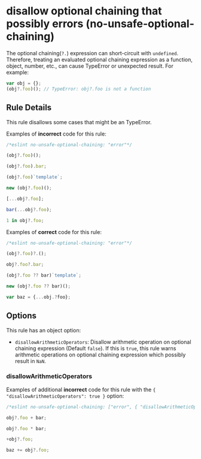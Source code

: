 # disallow optional chaining that possibly errors (no-unsafe-optional-chaining)

The optional chaining(`?.`) expression can short-circuit with `undefined`. Therefore, treating an evaluated optional chaining expression as a function, object, number, etc., can cause TypeError or unexpected result. For example:

```js
var obj = {};
(obj?.foo)(); // TypeError: obj?.foo is not a function
```

## Rule Details

This rule disallows some cases that might be an TypeError.

Examples of **incorrect** code for this rule:

```js
/*eslint no-unsafe-optional-chaining: "error"*/

(obj?.foo)();

(obj?.foo).bar;

(obj?.foo)`template`;

new (obj?.foo)();

[...obj?.foo];

bar(...obj?.foo);

1 in obj?.foo;
```

Examples of **correct** code for this rule:

```js
/*eslint no-unsafe-optional-chaining: "error"*/

(obj?.foo)?.();

obj?.foo?.bar;

(obj?.foo ?? bar)`template`;

new (obj?.foo ?? bar)();

var baz = {...obj.?foo};
```

## Options

This rule has an object option:

- `disallowArithmeticOperators`: Disallow arithmetic operation on optional chaining expression (Default `false`). If this is `true`, this rule warns arithmetic operations on optional chaining expression which possibly result in `NaN`.

### disallowArithmeticOperators

Examples of additional **incorrect** code for this rule with the `{ "disallowArithmeticOperators": true }` option:

```js
/*eslint no-unsafe-optional-chaining: ["error", { "disallowArithmeticOperators": true }]*/

obj?.foo + bar;

obj?.foo * bar;

+obj?.foo;

baz += obj?.foo;
```
